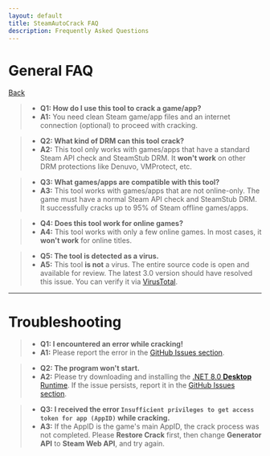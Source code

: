 ```yaml
---
layout: default
title: SteamAutoCrack FAQ
description: Frequently Asked Questions
---
```


# General FAQ  

<a href="/docs/" class="btn btn-primary">Back</a>  

> * **Q1: How do I use this tool to crack a game/app?**  
> * **A1:** You need clean Steam game/app files and an internet connection (optional) to proceed with cracking.  

> * **Q2: What kind of DRM can this tool crack?**  
> * **A2:** This tool only works with games/apps that have a standard Steam API check and SteamStub DRM. It **won't work** on other DRM protections like Denuvo, VMProtect, etc.  

> * **Q3: What games/apps are compatible with this tool?**  
> * **A3:** This tool works with games/apps that are not online-only. The game must have a normal Steam API check and SteamStub DRM. It successfully cracks up to 95% of Steam offline games/apps.  

> * **Q4: Does this tool work for online games?**  
> * **A4:** This tool works with only a few online games. In most cases, it **won't work** for online titles.  

> * **Q5: The tool is detected as a virus.**  
> * **A5:** This tool **is not** a virus. The entire source code is open and available for review. The latest 3.0 version should have resolved this issue. You can verify it via [VirusTotal](https://www.virustotal.com/gui/file/366c1861aa7631194e026a0a6f2a0d1d002a440debb5e0cf4ba7f98b3dd5bbb0).  

---

# Troubleshooting  

> * **Q1: I encountered an error while cracking!**  
> * **A1:** Please report the error in the [GitHub Issues section](https://github.com/SteamAutoCracks/Steam-auto-crack/issues).  

> * **Q2: The program won't start.**  
> * **A2:** Please try downloading and installing the [.NET 8.0 **Desktop** Runtime](https://dotnet.microsoft.com/download/dotnet/8.0/runtime). If the issue persists, report it in the [GitHub Issues section](https://github.com/SteamAutoCracks/Steam-auto-crack/issues).  

> * **Q3: I received the error `Insufficient privileges to get access token for app (AppID)` while cracking.**  
> * **A3:** If the AppID is the game's main AppID, the crack process was not completed. Please **Restore Crack** first, then change **Generator API** to **Steam Web API**, and try again.